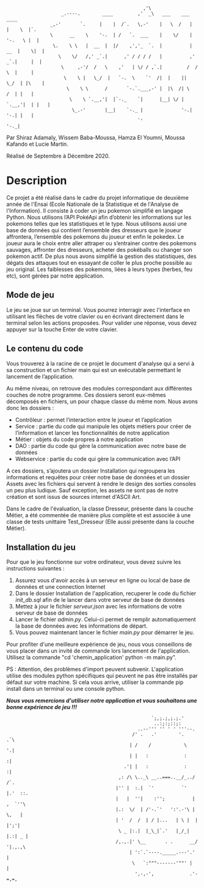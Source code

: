 
                                                      ,'\
                        _.----.        ____         ,'  _\   ___    ___     ____
                    _,-'       `.     |    |  /`.   \,-'    |   \  /   |   |    \  |`.
                    \      __    \    '-.  | /   `.  ___    |    \/    |   '-.   \ |  |
                     \.    \ \   |  __  |  |/    ,','_  `.  |          | __  |    \|  |
                       \    \/   /,' _`.|      ,' / / / /   |          ,' _`.|     |  |
                        \     ,-'/  /   \    ,'   | \/ / ,`.|         /  /   \  |     |
                         \    \ |   \_/  |   `-.  \    `'  /|  |    ||   \_/  | |\    |
                          \    \ \      /       `-.`.___,-' |  |\  /| \      /  | |   |
                           \    \ `.__,'|  |`-._    `|      |__| \/ |  `.__,'|  | |   |
                            \_.-'       |__|    `-._ |              '-.|     '-.| |   |
                                                    `'                            '-._|

Par Shiraz Adamaly, Wissem Baba-Moussa, Hamza El Youmni, Moussa Kafando et Lucie Martin.

Réalisé de Septembre à Décembre 2020.

Description 
===========
Ce projet a été réalisé dans le cadre du projet informatique de deuxième année de l'Ensai (Ecole Nationale de la Statistique et de l'Analyse de l'Information). 
Il consiste à coder un jeu pokemon simplifié en langage Python. 
Nous utilisons l’API PokéApi afin d’obtenir les informations sur les pokemons telles que les statistiques et le type.
Nous utilisons  aussi une base de données qui contient l’ensemble des dresseurs que le joueur affrontera, l’ensemble des pokemons du joueur et enfin le pokedex.
Le joueur aura le choix entre aller attraper ou s’entrainer contre des pokemons sauvages, affronter des dresseurs, acheter des pokéballs ou changer son pokemon actif.
De plus nous avons simplifié la gestion des statistiques, des dégats des attaques tout en essayant de coller le plus proche possible au jeu original. 
Les faiblesses des pokemons, liées à leurs types (herbes, feu etc), sont gérées par notre application.

Mode de jeu
---
Le jeu se joue sur un terminal. 
Vous pourrez interragir avec l'interface en utilisant les flèches de votre clavier ou en écrivant directement dans le terminal selon les actions proposées.
Pour valider une réponse, vous devez appuyer sur la touche Enter de votre clavier.


Le contenu du code
----
Vous trouverez à la racine de ce projet le document d'analyse qui a servi à sa construction et un fichier main qui est un exécutable permettant le lancement de l’application. 

Au même niveau, on retrouve des modules correspondant aux différentes couches de notre programme. 
Ces dossiers seront eux-mêmes décomposés en fichiers, un pour chaque classe du même nom. 
Nous avons donc les dossiers :
* Contrôleur : permet l’interaction entre le joueur et l’application
* Service : partie du code qui manipule les objets métiers pour créer de l’information et lancer les fonctionnalités de notre application
* Métier : objets du code propres à notre application
* DAO : partie du code qui gère la communication avec notre base de données
* Webservice : partie du code qui gère la communication avec l’API 

A ces dossiers, s’ajoutera un dossier Installation qui regroupera les informations et requêtes pour créer notre base de données et un dossier Assets avec les fichiers qui servent à rendre le design des sorties consoles un peu plus ludique.
Sauf exception, les assets ne sont pas de notre création et sont issus de sources internet d'ASCII Art.

Dans le cadre de l'évaluation, la classe Dresseur, présente dans la couche Métier, a été commentée de manière plus complète et est associée à une classe de tests unittaire Test_Dresseur (Elle aussi présente dans la couche Métier).

Installation du jeu
---
Pour que le jeu fonctionne sur votre ordinateur, vous devez suivre les instructions suivantes :
1. Assurez vous d'avoir accès à un serveur en ligne ou local de base de données et une connection Internet
2. Dans le dossier Installation de l'application, recuperer le code du fichier _init_db.sql_ afin de le lancer dans votre serveur de base de données
3. Mettez à jour le fichier _serveur.json_ avec les informations de votre serveur de base de données
4. Lancer le fichier _admin.py_. Celui-ci permet de remplir automatiquement la base de données avec les informations de départ.
5. Vous pouvez maintenant lancer le fichier _main.py_ pour démarrer le jeu. 

Pour profiter d'une meilleure expérience de jeu, nous vous conseillons de vous placer dans un invité de commande lors lancement de l'application.
Utilisez la commande "cd 'chemin_application' python -m main.py".

PS : Attention, des problèmes d'import peuvent subvenir.
L'application utilise des modules python spécifiques qui peuvent ne pas être installés par défaut sur votre machine. 
Si cela vous arrive, utiliser la commande pip install dans un terminal ou une console python.


*__Nous vous remercions d'utiliser notre application et vous souhaitons une bonne expérience de jeu !!!__*

                                                         `;,;.;,;.;.'
                                                          ..:;:;::;:
                                                    ..--''' '' ' ' '''--.
                                                  /' .   .'        '.   .`\
                                                 | /    /            \   '.|
                                                 | |   :             :    :|
                                               .'| |   :             :    :|
                                             ,: /\ \.._\ __..===..__/_../ /`.
                                            |'' |  :.|  `'          `'  |.'  ::.
                                            |   |  ''|    :'';          | ,  `''\
                                            |.:  \/  | /'-.`'   ':'.-'\ |  \,   |
                                            | '  /  /  | / |...   | \ |  |  |';'|
                                             \ _ |:.|  |_\_|`.'   |_/_|  |.:| _ |
                                            /,.,.|' \__       . .      __/ '|.,.,\
                                                 | ':`.`----._____.---'.'   |
                                                  \   `:"""-------'""' |   |
                                                   ',-,-',             .'-=,=,